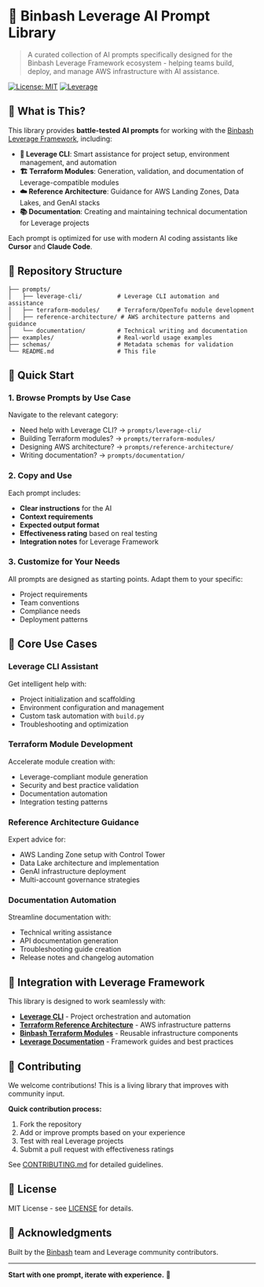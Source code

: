 # 🚀 Binbash Leverage AI Prompt Library

> A curated collection of AI prompts specifically designed for the Binbash Leverage Framework ecosystem - helping teams build, deploy, and manage AWS infrastructure with AI assistance.

[![License: MIT](https://img.shields.io/badge/License-MIT-yellow.svg)](https://opensource.org/licenses/MIT)
[![Leverage](https://img.shields.io/badge/leverage-powered-blue)](https://leverage.binbash.co/)

## 🎯 What is This?

This library provides **battle-tested AI prompts** for working with the [Binbash Leverage Framework](https://leverage.binbash.co/), including:

- **🔧 Leverage CLI**: Smart assistance for project setup, environment management, and automation
- **🏗️ Terraform Modules**: Generation, validation, and documentation of Leverage-compatible modules  
- **☁️ Reference Architecture**: Guidance for AWS Landing Zones, Data Lakes, and GenAI stacks
- **📚 Documentation**: Creating and maintaining technical documentation for Leverage projects

Each prompt is optimized for use with modern AI coding assistants like **Cursor** and **Claude Code**.

## 📁 Repository Structure

```
├── prompts/
│   ├── leverage-cli/          # Leverage CLI automation and assistance
│   ├── terraform-modules/     # Terraform/OpenTofu module development  
│   ├── reference-architecture/ # AWS architecture patterns and guidance
│   └── documentation/         # Technical writing and documentation
├── examples/                  # Real-world usage examples
├── schemas/                   # Metadata schemas for validation
└── README.md                  # This file
```

## 🚀 Quick Start

### 1. Browse Prompts by Use Case

Navigate to the relevant category:
- Need help with Leverage CLI? → `prompts/leverage-cli/`
- Building Terraform modules? → `prompts/terraform-modules/`  
- Designing AWS architecture? → `prompts/reference-architecture/`
- Writing documentation? → `prompts/documentation/`

### 2. Copy and Use

Each prompt includes:
- **Clear instructions** for the AI
- **Context requirements** 
- **Expected output format**
- **Effectiveness rating** based on real testing
- **Integration notes** for Leverage Framework

### 3. Customize for Your Needs

All prompts are designed as starting points. Adapt them to your specific:
- Project requirements
- Team conventions  
- Compliance needs
- Deployment patterns

## 🎯 Core Use Cases

### Leverage CLI Assistant
Get intelligent help with:
- Project initialization and scaffolding
- Environment configuration and management
- Custom task automation with `build.py`
- Troubleshooting and optimization

### Terraform Module Development
Accelerate module creation with:
- Leverage-compliant module generation
- Security and best practice validation
- Documentation automation
- Integration testing patterns

### Reference Architecture Guidance  
Expert advice for:
- AWS Landing Zone setup with Control Tower
- Data Lake architecture and implementation
- GenAI infrastructure deployment
- Multi-account governance strategies

### Documentation Automation
Streamline documentation with:
- Technical writing assistance
- API documentation generation
- Troubleshooting guide creation
- Release notes and changelog automation

## 🔗 Integration with Leverage Framework

This library is designed to work seamlessly with:

- **[Leverage CLI](https://github.com/binbashar/leverage)** - Project orchestration and automation
- **[Terraform Reference Architecture](https://github.com/binbashar/le-tf-infra-aws)** - AWS infrastructure patterns
- **[Binbash Terraform Modules](https://github.com/binbashar/le-dev-tools/blob/master/terraform/Makefile)** - Reusable infrastructure components
- **[Leverage Documentation](https://leverage.binbash.co/)** - Framework guides and best practices

## 🤝 Contributing

We welcome contributions! This is a living library that improves with community input.

**Quick contribution process:**
1. Fork the repository
2. Add or improve prompts based on your experience
3. Test with real Leverage projects
4. Submit a pull request with effectiveness ratings

See [CONTRIBUTING.md](CONTRIBUTING.md) for detailed guidelines.

## 📝 License

MIT License - see [LICENSE](LICENSE) for details.

## 🙏 Acknowledgments

Built by the [Binbash](https://www.binbash.co/) team and Leverage community contributors.

---

**Start with one prompt, iterate with experience.** 🎯